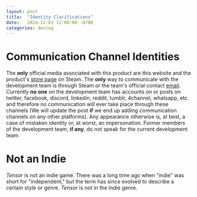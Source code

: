 ```yaml
---
layout: post
title:  "Identity Clarifications"
date:   2024-12-01 12:00:00 -0700
categories: devlog
---
```


# Communication Channel Identities

The **only** official media associated with this product are this website and the product's [store page](https://store.steampowered.com/app/3299900) on Steam. The **only** way to communicate with the development team is through Steam or the team's official contact [email](mailto:contact.magentagrid@gmail.com). Currently **no one** on the development team has accounts on or posts on twitter, facebook, discord, linkedin, reddit, tumblr, 4channel, whatsapp, etc. and therefore no communication will ever take place through these channels (We will update the post **if** we end up adding communication channels on any other platforms). Any appearance otherwise is, at best, a case of mistaken identity or, at worst, an impersonation. Former members of the development team, **if any**, do not speak for the current development team.

# Not an Indie

*Tensor* is not an indie game. There was a long time ago when "indie" was short for "independent," but the term has since evolved to describe a certain style or genre. *Tensor* is not in the indie genre.